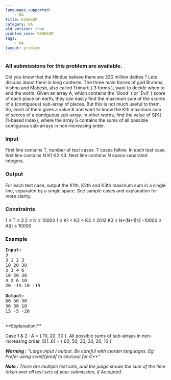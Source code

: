 ```yaml
---
languages_supported:
    - NA
title: KSUBSUM
category: NA
old_version: true
problem_code: KSUBSUM
tags:
    - NA
layout: problem
---
```

###  All submissions for this problem are available. 

Did you know that the Hindus believe there are 330 million deities ? Lets discuss about them in long contests. The three main forces of god Brahma, Vishnu and Mahesh, also called Trimurti ( 3 forms ), want to decide when to end the world. Given an array A, which contains the 'Good' ( or 'Evil' ) score of each place on earth, they can easily find the maximum sum of the scores of a (contiguous) sub-array of places. But this is not much useful to them. So, _each_ of them gives a value K and want to know the Kth maximum sum of scores of a contiguous sub-array. In other words, find the value of S\[K\] (1-based index), where the array S contains the sums of all possible contiguous sub-arrays in non-increasing order.

### Input

First line contains T, number of test cases. T cases follow. In each test case, first line contains N K1 K2 K3. Next line contains N space separated integers.

### Output

For each test case, output the K1th, K2th and K3th maximum sum in a single line, separated by a single space. See sample cases and explanation for more clarity.

### Constraints

1 ≤ T ≤ 3
2 ≤ N ≤ 10000
1 ≤ K1 < K2 < K3 ≤ 2012
K3 ≤ N\*(N+1)/2
-10000 ≤ A\[i\] ≤ 10000

### Example

<pre>
<b>Input:</b>
3
3 1 2 3
10 20 30
3 3 4 6
10 20 30
4 2 6 10
20 -15 10 -15

<b>Output:</b>
60 50 30
30 30 10
15 -5 -20

</pre>**Explanation:**
Case 1 & 2 : A = { 10, 20, 30 }. All possible sums of sub-arrays in non-increasing order, S\[1..6\] = { 60, 50, 30, 30, 20, 10 }


_**Warning :** "Large input / output. Be careful with certain languages. Eg: Prefer using scanf/printf to cin/cout for C++"_

_**Note :** There are multiple test sets, and the judge shows the sum of the time taken over all test sets of your submission, if Accepted._
